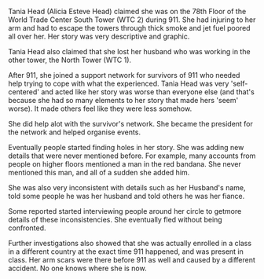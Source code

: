 Tania Head (Alicia Esteve Head) claimed she was on the 78th Floor of the World Trade Center South Tower (WTC 2) during 911. She had injuring to her arm and had to escape the towers through thick smoke and jet fuel poored all over her. Her story was very descriptive and graphic.

[](https://en.wikipedia.org/wiki/Alicia_Esteve_Head)

Tania Head also claimed that she lost her husband who was working in the other tower, the North Tower (WTC 1). 

After 911, she joined a support network for survivors of 911 who needed help trying to cope with what the experienced. Tania Head was very 'self-centered' and acted like her story was worse than everyone else (and that's because she had so many elements to her story that made hers 'seem' worse). It made others feel like they were less somehow. 

She did help alot with the survivor's network. She became the president for the network and helped organise events.

Eventually people started finding holes in her story. She was adding new details that were never mentioned before. For example, many accounts from people on higher floors mentioned a man in the red bandana. She never mentioned this man, and all of a sudden she added him.

She was also very inconsistent with details such as her Husband's name, told some people he was her husband and told others he was her fiance. 

Some reported started interviewing people around her circle to getmore details of these inconsistencies. She eventually fled without being confronted. 

Further investigations also showed that she was actually enrolled in a class in a different country at the exact time 911 happened, and was present in class. Her arm scars were there before 911 as well and caused by a different accident. No one knows where she is now.